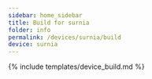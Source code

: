 ```yaml
---
sidebar: home_sidebar
title: Build for surnia
folder: info
permalink: /devices/surnia/build
device: surnia
---
```

{% include templates/device_build.md %}
